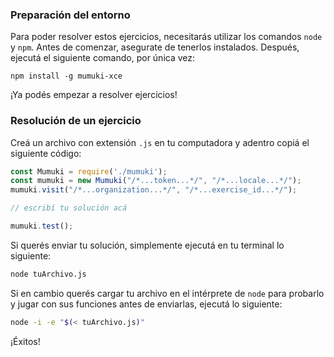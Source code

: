 ### Preparación del entorno

Para poder resolver estos ejercicios, necesitarás utilizar los comandos `node` y `npm`. Antes de comenzar, asegurate de tenerlos instalados. Después, ejecutá el siguiente comando, por única vez:


```shell
npm install -g mumuki-xce
```
¡Ya podés empezar a resolver ejercicios!

### Resolución de un ejercicio

Creá un archivo con extensión `.js` en tu computadora y adentro copiá el siguiente código:

```javascript
const Mumuki = require('./mumuki');
const mumuki = new Mumuki("/*...token...*/", "/*...locale...*/");
mumuki.visit("/*...organization...*/", "/*...exercise_id...*/");

// escribí tu solución acá

mumuki.test();
```

Si querés enviar tu solución, simplemente ejecutá en tu terminal lo siguiente:

```bash
node tuArchivo.js
```

Si en cambio querés cargar tu archivo en el intérprete de `node` para probarlo y jugar con sus funciones antes de enviarlas, ejecutá lo siguiente:

```bash
node -i -e "$(< tuArchivo.js)"
```

¡Éxitos!
